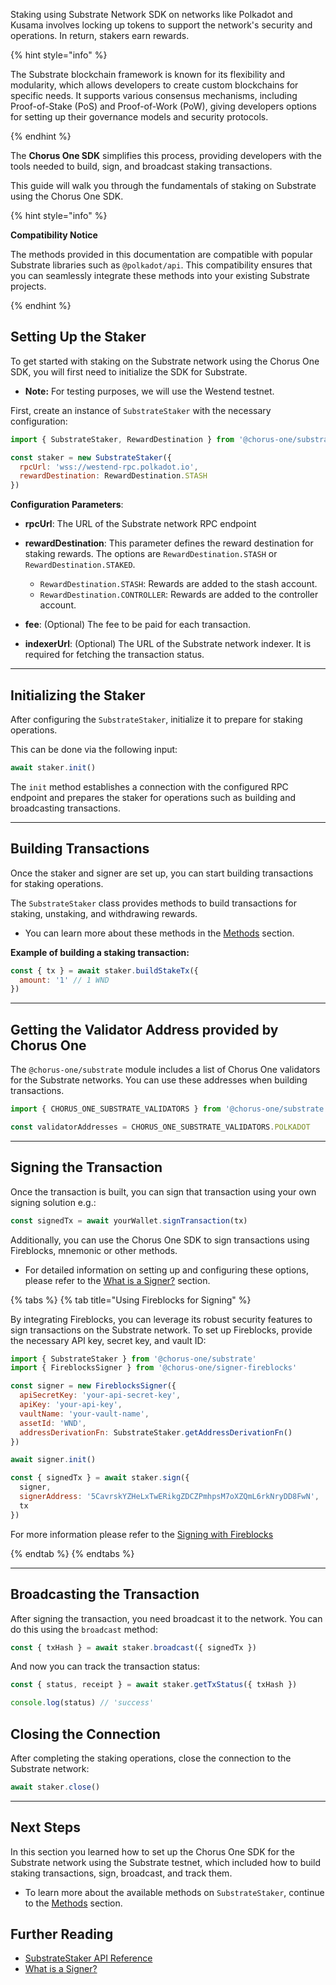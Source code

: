 Staking using Substrate Network SDK on networks like Polkadot and Kusama involves locking up tokens to support the network's security and operations. In return, stakers earn rewards.

{% hint style="info" %}

The Substrate blockchain framework is known for its flexibility and modularity, which allows developers to create custom blockchains for specific needs. It supports various consensus mechanisms, including Proof-of-Stake (PoS) and Proof-of-Work (PoW), giving developers options for setting up their governance models and security protocols.

{% endhint %}

The **Chorus One SDK** simplifies this process, providing developers with the tools needed to build, sign, and broadcast staking transactions.

This guide will walk you through the fundamentals of staking on Substrate using the Chorus One SDK.

{% hint style="info" %}

**Compatibility Notice**

The methods provided in this documentation are compatible with popular Substrate libraries such as `@polkadot/api`. This compatibility ensures that you can seamlessly integrate these methods into your existing Substrate projects.

{% endhint %}

## Setting Up the Staker

To get started with staking on the Substrate network using the Chorus One SDK, you will first need to initialize the SDK for Substrate.

- **Note:** For testing purposes, we will use the Westend testnet.

First, create an instance of `SubstrateStaker` with the necessary configuration:

```javascript
import { SubstrateStaker, RewardDestination } from '@chorus-one/substrate'

const staker = new SubstrateStaker({
  rpcUrl: 'wss://westend-rpc.polkadot.io',
  rewardDestination: RewardDestination.STASH
})
```

**Configuration Parameters**:

- **rpcUrl**: The URL of the Substrate network RPC endpoint
- **rewardDestination**: This parameter defines the reward destination for staking rewards. The options are `RewardDestination.STASH` or `RewardDestination.STAKED`.

  - `RewardDestination.STASH`: Rewards are added to the stash account.
  - `RewardDestination.CONTROLLER`: Rewards are added to the controller account.

- **fee**: (Optional) The fee to be paid for each transaction.
- **indexerUrl**: (Optional) The URL of the Substrate network indexer. It is required for fetching the transaction status.

---

## Initializing the Staker

After configuring the `SubstrateStaker`, initialize it to prepare for staking operations.

This can be done via the following input:

```javascript
await staker.init()
```

The `init` method establishes a connection with the configured RPC endpoint and prepares the staker for operations such as building and broadcasting transactions.

---

## Building Transactions

Once the staker and signer are set up, you can start building transactions for staking operations.

The `SubstrateStaker` class provides methods to build transactions for staking, unstaking, and withdrawing rewards.

- You can learn more about these methods in the [Methods](./methods.md) section.

**Example of building a staking transaction:**

```javascript
const { tx } = await staker.buildStakeTx({
  amount: '1' // 1 WND
})
```

---

## Getting the Validator Address provided by Chorus One

The `@chorus-one/substrate` module includes a list of Chorus One validators for the Substrate networks. You can use these addresses when building transactions.

```javascript
import { CHORUS_ONE_SUBSTRATE_VALIDATORS } from '@chorus-one/substrate'

const validatorAddresses = CHORUS_ONE_SUBSTRATE_VALIDATORS.POLKADOT
```

---

## Signing the Transaction

Once the transaction is built, you can sign that transaction using your own signing solution e.g.:

```js
const signedTx = await yourWallet.signTransaction(tx)
```

Additionally, you can use the Chorus One SDK to sign transactions using Fireblocks, mnemonic or other methods.

- For detailed information on setting up and configuring these options, please refer to the [What is a Signer?](../../signers-explained/what-is-a-signer.md) section.

{% tabs %}
{% tab title="Using Fireblocks for Signing" %}

By integrating Fireblocks, you can leverage its robust security features to sign transactions on the Substrate network. To set up Fireblocks, provide the necessary API key, secret key, and vault ID:

```javascript
import { SubstrateStaker } from '@chorus-one/substrate'
import { FireblocksSigner } from '@chorus-one/signer-fireblocks'

const signer = new FireblocksSigner({
  apiSecretKey: 'your-api-secret-key',
  apiKey: 'your-api-key',
  vaultName: 'your-vault-name',
  assetId: 'WND',
  addressDerivationFn: SubstrateStaker.getAddressDerivationFn()
})

await signer.init()

const { signedTx } = await staker.sign({
  signer,
  signerAddress: '5CavrskYZHeLxTwERikgZDCZPmhpsM7oXZQmL6rkNryDD8FwN',
  tx
})
```

For more information please refer to the [Signing with Fireblocks](../../signers-explained/fireblocks.md)

{% endtab %}
{% endtabs %}

---

## Broadcasting the Transaction

After signing the transaction, you need broadcast it to the network. You can do this using the `broadcast` method:

```javascript
const { txHash } = await staker.broadcast({ signedTx })
```

And now you can track the transaction status:

```javascript
const { status, receipt } = await staker.getTxStatus({ txHash })

console.log(status) // 'success'
```

## Closing the Connection

After completing the staking operations, close the connection to the Substrate network:

```javascript
await staker.close()
```

---

## Next Steps

In this section you learned how to set up the Chorus One SDK for the Substrate network using the Substrate testnet, which included how to build staking transactions, sign, broadcast, and track them.

- To learn more about the available methods on `SubstrateStaker`, continue to the [Methods](./methods.md) section.

## Further Reading

- [SubstrateStaker API Reference](../../docs/classes/avalanche_src.SubstrateStaker.md)
- [What is a Signer?](../signers-explained/what-is-a-signer.md)
